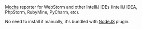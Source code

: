 [Mocha](http://visionmedia.github.io/mocha/) reporter for WebStorm and other IntelliJ IDEs (IntelliJ IDEA, PhpStorm, RubyMine, PyCharm, etc).

No need to install it manually, it's bundled with [NodeJS](https://plugins.jetbrains.com/plugin/6098) plugin.
